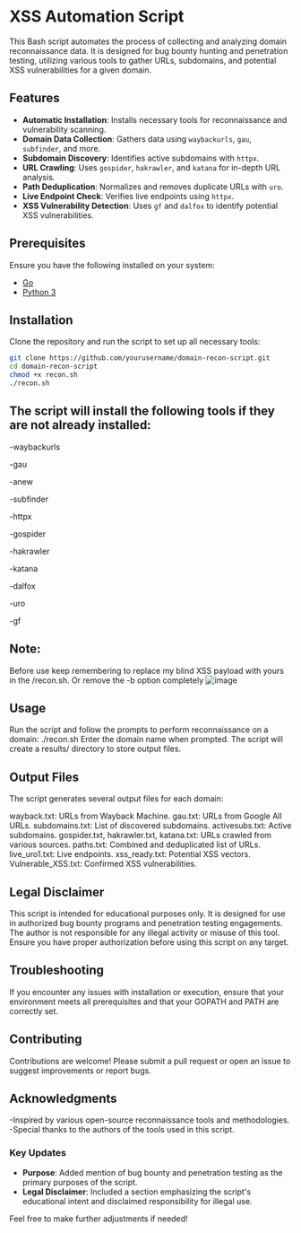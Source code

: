 # XSS Automation Script

This Bash script automates the process of collecting and analyzing domain reconnaissance data. It is designed for bug bounty hunting and penetration testing, utilizing various tools to gather URLs, subdomains, and potential XSS vulnerabilities for a given domain.

## Features

- **Automatic Installation**: Installs necessary tools for reconnaissance and vulnerability scanning.
- **Domain Data Collection**: Gathers data using `waybackurls`, `gau`, `subfinder`, and more.
- **Subdomain Discovery**: Identifies active subdomains with `httpx`.
- **URL Crawling**: Uses `gospider`, `hakrawler`, and `katana` for in-depth URL analysis.
- **Path Deduplication**: Normalizes and removes duplicate URLs with `uro`.
- **Live Endpoint Check**: Verifies live endpoints using `httpx`.
- **XSS Vulnerability Detection**: Uses `gf` and `dalfox` to identify potential XSS vulnerabilities.

## Prerequisites

Ensure you have the following installed on your system:

- [Go](https://golang.org/doc/install)
- [Python 3](https://www.python.org/downloads/)

## Installation

Clone the repository and run the script to set up all necessary tools:

```bash
git clone https://github.com/yourusername/domain-recon-script.git
cd domain-recon-script
chmod +x recon.sh
./recon.sh
```
## The script will install the following tools if they are not already installed:

-waybackurls

-gau

-anew

-subfinder

-httpx

-gospider

-hakrawler

-katana

-dalfox

-uro

-gf


## Note:
Before use keep remembering to replace my blind XSS payload with yours in the /recon.sh. Or remove the -b option completely 
![image](https://github.com/user-attachments/assets/af25f5f9-89b3-402a-8e6c-ef78bda7fe38)

## Usage
Run the script and follow the prompts to perform reconnaissance on a domain:
./recon.sh
Enter the domain name when prompted.
The script will create a results/<domain> directory to store output files.

## Output Files
The script generates several output files for each domain:

wayback.txt: URLs from Wayback Machine.
gau.txt: URLs from Google All URLs.
subdomains.txt: List of discovered subdomains.
activesubs.txt: Active subdomains.
gospider.txt, hakrawler.txt, katana.txt: URLs crawled from various sources.
paths.txt: Combined and deduplicated list of URLs.
live_uro1.txt: Live endpoints.
xss_ready.txt: Potential XSS vectors.
Vulnerable_XSS.txt: Confirmed XSS vulnerabilities.

## Legal Disclaimer
This script is intended for educational purposes only. It is designed for use in authorized bug bounty programs and penetration testing engagements. The author is not responsible for any illegal activity or misuse of this tool. Ensure you have proper authorization before using this script on any target.

## Troubleshooting
If you encounter any issues with installation or execution, ensure that your environment meets all prerequisites and that your GOPATH and PATH are correctly set.

## Contributing
Contributions are welcome! Please submit a pull request or open an issue to suggest improvements or report bugs.

## Acknowledgments
-Inspired by various open-source reconnaissance tools and methodologies.
-Special thanks to the authors of the tools used in this script.


### Key Updates

- **Purpose**: Added mention of bug bounty and penetration testing as the primary purposes of the script.
- **Legal Disclaimer**: Included a section emphasizing the script's educational intent and disclaimed responsibility for illegal use.

Feel free to make further adjustments if needed!

